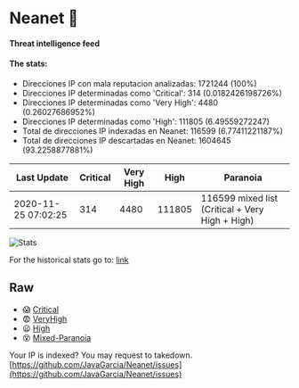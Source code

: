 # Neanet :hocho:
#### Threat intelligence feed
#### The stats:

- Direcciones IP con mala reputacion analizadas: 1721244 (100%)
- Direcciones IP determinadas como 'Critical':  314 (0.0182426198726%)
- Direcciones IP determinadas como 'Very High':  4480 (0.26027686952%)
- Direcciones IP determinadas como 'High':  111805 (6.49559272247)
- Total de direcciones IP indexadas en Neanet:  116599 (6.77411221187%)
- Total de direcciones IP descartadas en Neanet:  1604645 (93.2258877881%)

| Last Update | Critical | Very High | High | Paranoia |
| --- | --- | --- | --- | --- |
| 2020-11-25 07:02:25 | 314 | 4480 | 111805 | 116599 mixed list (Critical + Very High + High)|

![Stats](https://docs.google.com/spreadsheets/d/e/2PACX-1vSnaNMIXVabIpDJjufMlzH7poXnshF3mgd8Is1g9ytUEzVsP5my4Trn8f-xkoLLQ38xpL3HtmUexLo6/pubchart?oid=501124687&format=image)

For the historical stats go to: [link](/stats.csv)
## Raw
- :scream: [Critical](https://raw.githubusercontent.com/JavaGarcia/Neanet/master/blacklists/neanet_critical.txt)
- :fearful: [VeryHigh](https://raw.githubusercontent.com/JavaGarcia/Neanet/master/blacklists/neanet_veryHigh.txtt)
- :frowning: [High](https://raw.githubusercontent.com/JavaGarcia/Neanet/master/blacklists/neanet_high.txt)
- :dizzy_face: [Mixed-Paranoia](https://raw.githubusercontent.com/JavaGarcia/Neanet/master/blacklists/neanet_all.txt)


Your IP is indexed? You may request to takedown. [https://github.com/JavaGarcia/Neanet/issues](https://github.com/JavaGarcia/Neanet/issues)






















































































































































































































































































































































































































































































































































































































































































































































































































































































































































































































































































































































































































































































































































































































































































































































































































































































































































































































































































































































































































































































































































































































































































































































































































































































